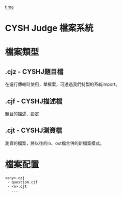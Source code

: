 [time](https://wakatime.com/badge/user/3bed848b-ab70-463a-ade3-235f88526a6a/project/444dd547-fcb2-4e8a-a882-35ad88405efd.svg)
# CYSH Judge 檔案系統
# 檔案類型
## .cjz - CYSHJ題目檔
在進行傳輸時使用，單檔案，可透過我們特製的系統import。

## .cjf - CYSHJ描述檔
題目的描述、設定

## .cjt - CYSHJ測資檔
測資的檔案，將以往的in、out檔合併的新檔案模式。

# 檔案配置
    <any>.czj
     - question.cjf
     - <n>.cjt
     - ...
